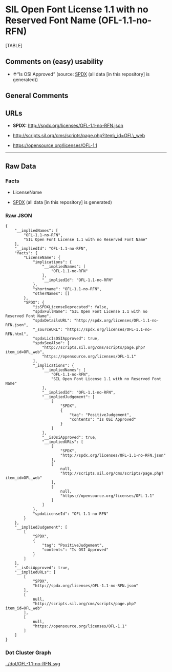 # SIL Open Font License 1.1 with no Reserved Font Name (OFL-1.1-no-RFN)

[TABLE]

## Comments on (easy) usability

-   **↑**“Is OSI Approved” (source:
    [SPDX](https://spdx.org/licenses/OFL-1.1-no-RFN.html "SPDX") (all
    data \[in this repository\] is generated))

## General Comments

## URLs

-   **SPDX:** http://spdx.org/licenses/OFL-1.1-no-RFN.json

-   http://scripts.sil.org/cms/scripts/page.php?item\_id=OFL\_web

-   https://opensource.org/licenses/OFL-1.1

------------------------------------------------------------------------

## Raw Data

### Facts

-   LicenseName

-   [SPDX](https://spdx.org/licenses/OFL-1.1-no-RFN.html "SPDX") (all
    data \[in this repository\] is generated)

### Raw JSON

    {
        "__impliedNames": [
            "OFL-1.1-no-RFN",
            "SIL Open Font License 1.1 with no Reserved Font Name"
        ],
        "__impliedId": "OFL-1.1-no-RFN",
        "facts": {
            "LicenseName": {
                "implications": {
                    "__impliedNames": [
                        "OFL-1.1-no-RFN"
                    ],
                    "__impliedId": "OFL-1.1-no-RFN"
                },
                "shortname": "OFL-1.1-no-RFN",
                "otherNames": []
            },
            "SPDX": {
                "isSPDXLicenseDeprecated": false,
                "spdxFullName": "SIL Open Font License 1.1 with no Reserved Font Name",
                "spdxDetailsURL": "http://spdx.org/licenses/OFL-1.1-no-RFN.json",
                "_sourceURL": "https://spdx.org/licenses/OFL-1.1-no-RFN.html",
                "spdxLicIsOSIApproved": true,
                "spdxSeeAlso": [
                    "http://scripts.sil.org/cms/scripts/page.php?item_id=OFL_web",
                    "https://opensource.org/licenses/OFL-1.1"
                ],
                "_implications": {
                    "__impliedNames": [
                        "OFL-1.1-no-RFN",
                        "SIL Open Font License 1.1 with no Reserved Font Name"
                    ],
                    "__impliedId": "OFL-1.1-no-RFN",
                    "__impliedJudgement": [
                        [
                            "SPDX",
                            {
                                "tag": "PositiveJudgement",
                                "contents": "Is OSI Approved"
                            }
                        ]
                    ],
                    "__isOsiApproved": true,
                    "__impliedURLs": [
                        [
                            "SPDX",
                            "http://spdx.org/licenses/OFL-1.1-no-RFN.json"
                        ],
                        [
                            null,
                            "http://scripts.sil.org/cms/scripts/page.php?item_id=OFL_web"
                        ],
                        [
                            null,
                            "https://opensource.org/licenses/OFL-1.1"
                        ]
                    ]
                },
                "spdxLicenseId": "OFL-1.1-no-RFN"
            }
        },
        "__impliedJudgement": [
            [
                "SPDX",
                {
                    "tag": "PositiveJudgement",
                    "contents": "Is OSI Approved"
                }
            ]
        ],
        "__isOsiApproved": true,
        "__impliedURLs": [
            [
                "SPDX",
                "http://spdx.org/licenses/OFL-1.1-no-RFN.json"
            ],
            [
                null,
                "http://scripts.sil.org/cms/scripts/page.php?item_id=OFL_web"
            ],
            [
                null,
                "https://opensource.org/licenses/OFL-1.1"
            ]
        ]
    }

### Dot Cluster Graph

[../dot/OFL-1.1-no-RFN.svg](../dot/OFL-1.1-no-RFN.svg "../dot/OFL-1.1-no-RFN.svg")
